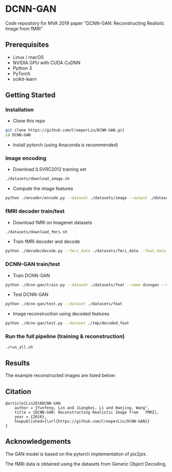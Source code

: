 # DCNN-GAN

Code repository for MVA 2019 paper "DCNN-GAN: Reconstructing Realistic Image from fMRI"

## Prerequisites

- Linux / macOS
- NVIDIA GPU with CUDA CuDNN
- Python 3
- PyTorch
- scikit-learn

## Getting Started

### Installation

- Clone this repo

```bash
git clone https://github.com/CreeperLin/DCNN-GAN.git
cd DCNN-GAN
```

- Install pytorch (using Anaconda is recommended)

### Image encoding

- Download ILSVRC2012 training set

```bash
./datasets/download_image.sh
```

- Compute the image features

```bash
python ./encoder/encode.py --dataset ./datasets/image --output ./datasets/feat
```

### fMRI decoder train/test

- Download fMRI on Imagenet datasets

```bash
./datasets/download_fmri.sh
```

- Train fMRI decoder and decode

```bash
python ./decode/decode.py --fmri_data ./datasets/fmri_data --feat_data ./datasets/feat_data --output ./tmp/decoded_feat
```

### DCNN-GAN train/test

- Train DCNN-GAN

```bash
python ./dcnn-gan/train.py --dataset ./datasets/feat --name dcnngan --model pix2pix --direction BtoA
```

- Test DCNN-GAN

```bash
python ./dcnn-gan/test.py --dataset ./datasets/feat
```

- Image reconstruction using decoded features

```bash
python ./dcnn-gan/test.py --dataset ./tmp/decoded_feat
```

### Run the full pipeline (training & reconstruction)

```bash
./run_all.sh
```

## Results

The example reconstructed images are listed below:

## Citation

    @article{Lin2018DCNN-GAN
        author = {Yunfeng, Lin and Jiangbei, Li and Hanjing, Wang",
        title = {DCNN-GAN: Reconstructing Realistic Image from   fMRI},
        year = {2018},
        howpublished={\url{https://github.com/CreeperLin/DCNN-GAN}}
    }

## Acknowledgements

The GAN model is based on the pytorch implementation of pix2pix.

The fMRI data is obtained using the datasets from Generic Object Decoding.
